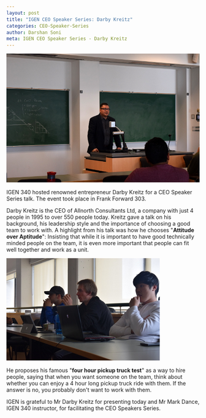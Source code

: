 ```yaml
---
layout: post
title: "IGEN CEO Speaker Series: Darby Kreitz"
categories: CEO-Speaker-Series 
author: Darshan Soni
meta: IGEN CEO Speaker Series - Darby Kreitz
---
```


<img class="img-responsive" src="/images/DarbyKreitz1.JPG" alt="Darby Kreitz addressing IGEN students">


IGEN 340 hosted renowned entrepreneur Darby Kreitz for a CEO Speaker Series talk.
The event took place in Frank Forward 303. 


Darby Kreitz is the CEO of Allnorth Consultants Ltd, a company with just 4 people in 1995 to over 550 people today. Kreitz gave a talk on his background, his leadership style and the importance of choosing a good team to work with. A highlight from his talk was how he chooses "**Attitude over Aptitude**": Insisting that while it is important to have good technically minded people on the team, it is even more important that people can fit well together and work as a unit. 

<img class="img-responsive" src="/images/DarbyKreitz2.JPG" alt="Darby Kreitz addressing IGEN students">

He proposes his famous "**four hour pickup truck test**" as a way to hire people, saying that when you want someone on the team, think about whether you can enjoy a 4 hour long pickup truck ride with them. If the answer is no, you probably don't want to work with them.

IGEN is grateful to Mr Darby Kreitz for presenting today and Mr Mark Dance, IGEN 340 instructor, for facilitating the CEO Speakers Series.
